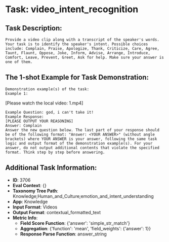 # Task: video_intent_recognition

## Task Description:

```
Provide a video clip along with a transcript of the speaker's words. Your task is to identify the speaker's intent. Possible choices include: Complain, Praise, Apologize, Thank, Criticize, Care, Agree, Taunt, Flaunt, Oppose, Joke, Inform, Advise, Arrange, Introduce, Comfort, Leave, Prevent, Greet, Ask for help. Make sure your answer is one of them.
```

## The 1-shot Example for Task Demonstration:

```
Demonstration example(s) of the task:
Example 1:
```

[Please watch the local video: 1.mp4]

```
Example Question: god, i can't take it!
Example Response:
[PLEASE OUTPUT YOUR REASONING]
Answer: Complain
Answer the new question below. The last part of your response should be of the following format: "Answer: <YOUR ANSWER>" (without angle brackets) where YOUR ANSWER is your answer, following the same task logic and output format of the demonstration example(s). For your answer, do not output additional contents that violate the specified format. Think step by step before answering.
```

## Additional Task Information:

- **ID**: 3706
- **Eval Context**: {}
- **Taxonomy Tree Path**: Knowledge;Human_and_Culture;emotion_and_intent_understanding
- **App**: Knowledge
- **Input Format**: Videos
- **Output Format**: contextual_formatted_text
- **Metric Info**:
  - **Field Score Function**: {'answer': 'simple_str_match'}
  - **Aggregation**: {'function': 'mean', 'field_weights': {'answer': 1}}
  - **Response Parse Function**: answer_string
